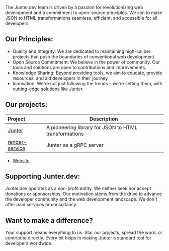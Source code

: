 The Junter.dev team is driven by a passion for revolutionizing web development and a commitment to open-source principles. We aim to make JSON to HTML transformations seamless, efficient, and accessible for all developers.

## Our Principles:

- Quality and Integrity: We are dedicated to maintaining high-caliber projects that push the boundaries of conventional web development.
- Open Source Commitment: We believe in the power of community. Our tools and solutions are open to contributions and improvements.
- Knowledge Sharing: Beyond providing tools, we aim to educate, provide resources, and aid developers in their journey
- Innovation: We're not just following the trends – we're setting them, with cutting-edge solutions like Junter.

## Our projects:


| Project                | Description                                      |
|:-----------------------|--------------------------------------------------|
| [Junter][junter]                 | A pioneering library for JSON to HTML transformations |    
| [render-service][render-service] | Junter as a gRPC server                               |

- [Website][web]

[web]: https://junter.dev/
[junter]: https://github.com/junter-dev/junter "junter"
[render-service]: https://github.com/junter-dev/junter-render-service "junter-render-service"

## Supporting Junter.dev:

Junter.dev operates as a non-profit entity. We neither seek nor accept donations or sponsorships. Our motivation stems from the drive to advance the developer community and the web development landscape. We don't offer paid services or consultancy.

## Want to make a difference?

Your support means everything to us. Star our projects, spread the word, or contribute directly. Every bit helps in making Junter a standard tool for developers worldwide.
